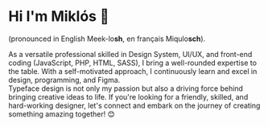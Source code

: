 # Hi I'm Miklós 👋
(pronounced in English Meek-lo**sh**, en français Miqulo**sch**).

As a versatile professional skilled in Design System, UI/UX, and front-end coding (JavaScript, PHP, HTML, SASS), I bring a well-rounded expertise to the table. With a self-motivated approach, I continuously learn and excel in design, programming, and Figma.    
Typeface design is not only my passion but also a driving force behind bringing creative ideas to life. If you're looking for a friendly, skilled, and hard-working designer, let's connect and embark on the journey of creating something amazing together! 😊

